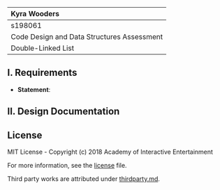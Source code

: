 | Kyra Wooders |
| :---     |
| s198061 |
| Code Design and Data Structures Assessment |
| Double-Linked List |

## I. Requirements

- **Statement**: 

## II. Design Documentation



## License

MIT License - Copyright (c) 2018 Academy of Interactive Entertainment

For more information, see the [license][lic] file.

Third party works are attributed under [thirdparty.md][3p].

[lic]:license.md
[3p]:thirdparty.md
[raylib]:https://github.com/raysan5/raylib
